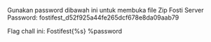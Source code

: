 
Gunakan password dibawah ini untuk membuka file Zip Fosti Server Password: fostifest_d52f925a44fe265dcf678e8da09aab79

Flag chall ini: Fostifest{%s} %password
